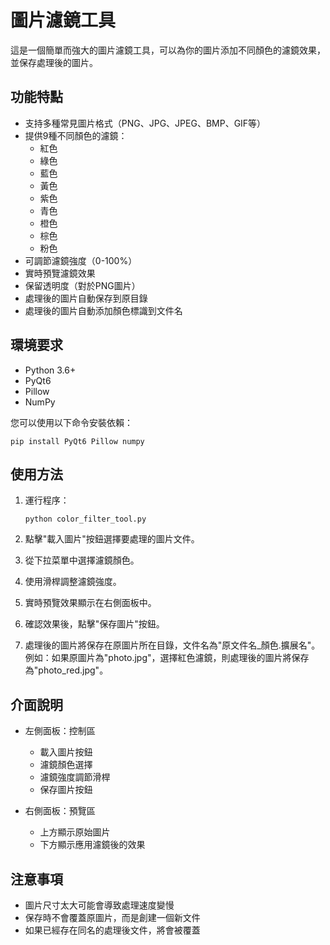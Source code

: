 # 圖片濾鏡工具

這是一個簡單而強大的圖片濾鏡工具，可以為你的圖片添加不同顏色的濾鏡效果，並保存處理後的圖片。

## 功能特點

- 支持多種常見圖片格式（PNG、JPG、JPEG、BMP、GIF等）
- 提供9種不同顏色的濾鏡：
  - 紅色
  - 綠色
  - 藍色
  - 黃色
  - 紫色
  - 青色
  - 橙色
  - 棕色
  - 粉色
- 可調節濾鏡強度（0-100%）
- 實時預覽濾鏡效果
- 保留透明度（對於PNG圖片）
- 處理後的圖片自動保存到原目錄
- 處理後的圖片自動添加顏色標識到文件名

## 環境要求

- Python 3.6+
- PyQt6
- Pillow
- NumPy

您可以使用以下命令安裝依賴：

```
pip install PyQt6 Pillow numpy
```

## 使用方法

1. 運行程序：
   ```
   python color_filter_tool.py
   ```

2. 點擊"載入圖片"按鈕選擇要處理的圖片文件。

3. 從下拉菜單中選擇濾鏡顏色。

4. 使用滑桿調整濾鏡強度。

5. 實時預覽效果顯示在右側面板中。

6. 確認效果後，點擊"保存圖片"按鈕。

7. 處理後的圖片將保存在原圖片所在目錄，文件名為"原文件名_顏色.擴展名"。
   例如：如果原圖片為"photo.jpg"，選擇紅色濾鏡，則處理後的圖片將保存為"photo_red.jpg"。

## 介面說明

- 左側面板：控制區
  - 載入圖片按鈕
  - 濾鏡顏色選擇
  - 濾鏡強度調節滑桿
  - 保存圖片按鈕

- 右側面板：預覽區
  - 上方顯示原始圖片
  - 下方顯示應用濾鏡後的效果

## 注意事項

- 圖片尺寸太大可能會導致處理速度變慢
- 保存時不會覆蓋原圖片，而是創建一個新文件
- 如果已經存在同名的處理後文件，將會被覆蓋 